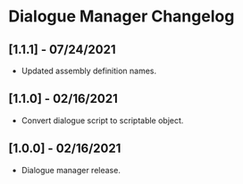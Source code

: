 # Dialogue Manager Changelog

## [1.1.1] - 07/24/2021
- Updated assembly definition names.

## [1.1.0] - 02/16/2021
- Convert dialogue script to scriptable object.

## [1.0.0] - 02/16/2021
- Dialogue manager release.
